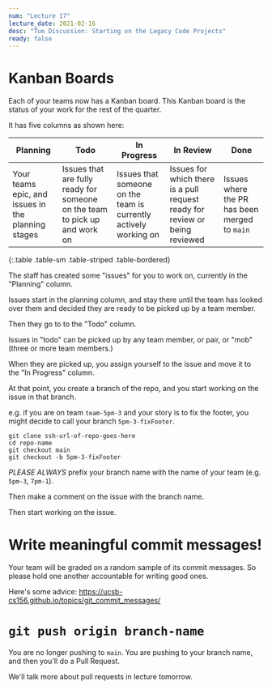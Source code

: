 ```yaml
---
num: "Lecture 17"
lecture_date: 2021-02-16
desc: "Tue Discussion: Starting on the Legacy Code Projects"
ready: false
---
```



# Kanban Boards

Each of your teams now has a Kanban board.  This Kanban board is the status of your work for the rest of the quarter.

It has five columns as shown here:

| Planning | Todo | In Progress | In Review | Done |
|-|-|-|-|-|
| Your teams epic, and issues in the planning stages | Issues that are fully ready for someone on the team to pick up and work on | Issues that someone on the team is currently actively working on | Issues for which there is a pull request ready for review or being reviewed | Issues where the PR has been merged to `main`|
{:.table .table-sm .table-striped .table-bordered}

The staff has created some "issues" for you to work on, currently in the "Planning" column.

Issues start in the planning column, and stay there until the team has looked over them and decided they are ready to be picked up by a team member.

Then they go to to the "Todo" column.

Issues in "todo" can be picked up by any team member, or pair, or "mob" (three or more team members.)

When they are picked up, you assign yourself to the issue and move it to the "In Progress" column.

At that point, you create a branch of the repo, and you start working on the issue in that branch.

e.g. if you are on team `team-5pm-3` and your story is to fix the footer, you might decide to call your branch `5pm-3-fixFooter`.

```
git clone ssh-url-of-repo-goes-here
cd repo-name
git checkout main
git checkout -b 5pm-3-fixFooter
```

*PLEASE ALWAYS* prefix your branch name with the name of your team (e.g. `5pm-3`, `7pm-1`).

Then make a comment on the issue with the branch name.

Then start working on the issue.  

# Write meaningful commit messages! 

Your team will be graded on a random sample of its commit messages.  So please hold one another accountable for writing good ones.

Here's some advice: <https://ucsb-cs156.github.io/topics/git_commit_messages/>

# `git push origin branch-name`

You are no longer pushing to `main`.  You are pushing to your branch name, and then you'll do a Pull Request.

We'll talk more about pull requests in lecture tomorrow.
